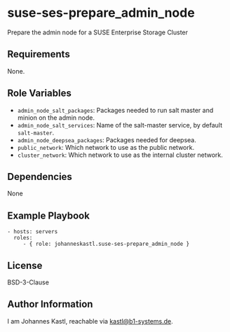 suse-ses-prepare_admin_node
=========

Prepare the admin node for a SUSE Enterprise Storage Cluster

Requirements
------------

None.

Role Variables
--------------

- `admin_node_salt_packages`: Packages needed to run salt master and minion on the admin node.
- `admin_node_salt_services`: Name of the salt-master service, by default `salt-master`.
- `admin_node_deepsea_packages`: Packages needed for deepsea.
- `public_network`: Which network to use as the public network.
- `cluster_network`: Which network to use as the internal cluster network.

Dependencies
------------

None

Example Playbook
----------------

    - hosts: servers
      roles:
         - { role: johanneskastl.suse-ses-prepare_admin_node }

License
-------

BSD-3-Clause

Author Information
------------------

I am Johannes Kastl, reachable via kastl@b1-systems.de.
